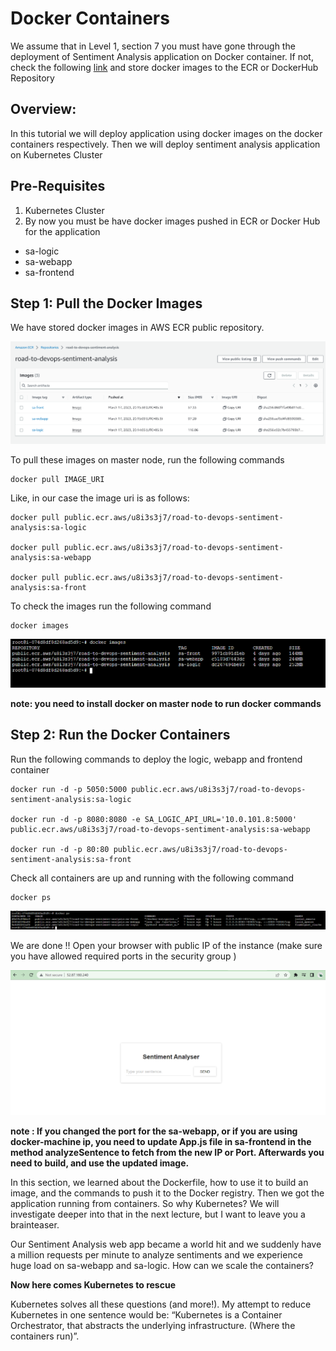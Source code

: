 # Docker Containers 

We assume that in Level 1, section 7 you must have gone through the deployment of Sentiment Analysis application on Docker container. If not, check the following [link](https://github.com/squareops/road-to-devops/blob/develop/Level-1/M7-Docker/L09-DockerHandsOn.md) and store docker images to the ECR or DockerHub Repository

## Overview:
In this tutorial we will deploy application using docker images on the docker containers respectively. Then we will deploy sentiment analysis application on Kubernetes Cluster

## Pre-Requisites 
1. Kubernetes Cluster
2. By now you must be have docker images pushed in ECR or Docker Hub for the application
- sa-logic 
- sa-webapp
- sa-frontend 

## Step 1: Pull the Docker Images 

We have stored docker images in AWS ECR public repository. 

![](Images/a29.png)

To pull these images on master node, run the following commands 

    docker pull IMAGE_URI 

Like, in our case the image uri is as follows:

```
docker pull public.ecr.aws/u8i3s3j7/road-to-devops-sentiment-analysis:sa-logic

docker pull public.ecr.aws/u8i3s3j7/road-to-devops-sentiment-analysis:sa-webapp

docker pull public.ecr.aws/u8i3s3j7/road-to-devops-sentiment-analysis:sa-front

```
To check the images run the following command

    docker images

![](Images/a30.png)

**note: you need to install docker on master node to run docker commands**

## Step 2: Run the Docker Containers

Run the following commands to deploy the logic, webapp and frontend container 

```
docker run -d -p 5050:5000 public.ecr.aws/u8i3s3j7/road-to-devops-sentiment-analysis:sa-logic

docker run -d -p 8080:8080 -e SA_LOGIC_API_URL='10.0.101.8:5000' public.ecr.aws/u8i3s3j7/road-to-devops-sentiment-analysis:sa-webapp

docker run -d -p 80:80 public.ecr.aws/u8i3s3j7/road-to-devops-sentiment-analysis:sa-front
```

Check all containers are up and running  with the following command 

    docker ps 

![](Images/a31.png)

We are done !! Open your browser with public IP of the instance (make sure you have allowed required ports in the security group )

![](Images/a32.png)

**note : If you changed the port for the sa-webapp, or if you are using docker-machine ip, you need to update App.js file in sa-frontend in the method analyzeSentence to fetch from the new IP or Port. Afterwards you need to build, and use the updated image.**

In this section, we learned about the Dockerfile, how to use it to build an image, and the commands to push it to the Docker registry. Then we got the application running from containers. So why Kubernetes? We will investigate deeper into that in the next lecture, but I want to leave you a brainteaser.

Our Sentiment Analysis web app became a world hit and we suddenly have a million requests per minute to analyze sentiments and we experience huge load on sa-webapp and sa-logic. How can we scale the containers?

**Now here comes Kubernetes to rescue**

Kubernetes solves all these questions (and more!). My attempt to reduce Kubernetes in one sentence would be: “Kubernetes is a Container Orchestrator, that abstracts the underlying infrastructure. (Where the containers run)”.
